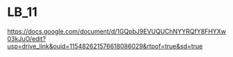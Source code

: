 # LB_11
https://docs.google.com/document/d/1GQpbJ9EVUQUChNYYRQfY8FHYXw03kJuO/edit?usp=drive_link&ouid=115482621576618086029&rtpof=true&sd=true

